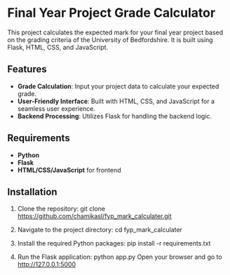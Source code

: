 # Final Year Project Grade Calculator

This project calculates the expected mark for your final year project based on the grading criteria of the University of Bedfordshire. It is built using Flask, HTML, CSS, and JavaScript.

## Features

- **Grade Calculation**: Input your project data to calculate your expected grade.
- **User-Friendly Interface**: Built with HTML, CSS, and JavaScript for a seamless user experience.
- **Backend Processing**: Utilizes Flask for handling the backend logic.

## Requirements

- **Python**
- **Flask**
- **HTML/CSS/JavaScript** for frontend

## Installation

1. Clone the repository:
   git clone https://github.com/chamikasl/fyp_mark_calculater.git
   
2. Navigate to the project directory:
  cd fyp_mark_calculater

3. Install the required Python packages:
  pip install -r requirements.txt

4. Run the Flask application:
  python app.py
  Open your browser and go to http://127.0.0.1:5000
